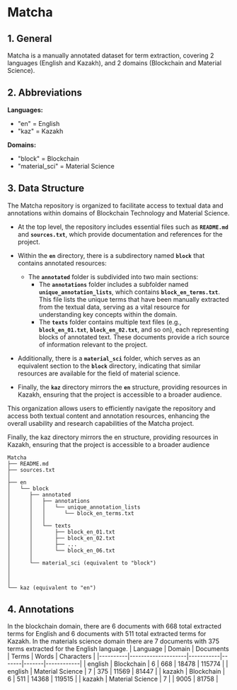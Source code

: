 # Matcha
## 1. General
Matcha is a manually annotated dataset for term extraction, covering 2 languages (English and Kazakh), and 2 domains (Blockchain and Material Science).


## 2. Abbreviations
**Languages:**
* "en" = English
* "kaz" = Kazakh
  
**Domains:**
* "block" = Blockchain
* "material_sci" = Material Science

## 3. Data Structure
The Matcha repository is organized to facilitate access to textual data and annotations within domains of Blockchain Technology and Material Science.

- At the top level, the repository includes essential files such as **`README.md`** and **`sources.txt`**, which provide documentation and references for the project.

- Within the **`en`** directory, there is a subdirectory named **`block`** that contains annotated resources:
  - The **`annotated`** folder is subdivided into two main sections:
    - The **`annotations`** folder includes a subfolder named **`unique_annotation_lists`**, which contains **`block_en_terms.txt`**. This file lists the unique terms that have been manually extracted from the textual data, serving as a vital resource for understanding key concepts within the domain.
    - The **`texts`** folder contains multiple text files (e.g., **`block_en_01.txt`**, **`block_en_02.txt`**, and so on), each representing blocks of annotated text. These documents provide a rich source of information relevant to the project.

- Additionally, there is a **`material_sci`** folder, which serves as an equivalent section to the **`block`** directory, indicating that similar resources are available for the field of material science.

- Finally, the **`kaz`** directory mirrors the **`en`** structure, providing resources in Kazakh, ensuring that the project is accessible to a broader audience.

This organization allows users to efficiently navigate the repository and access both textual content and annotation resources, enhancing the overall usability and research capabilities of the Matcha project.

Finally, the kaz directory mirrors the en structure, providing resources in Kazakh, ensuring that the project is accessible to a broader audience
```
Matcha
├── README.md  
├── sources.txt  
│  
├── en  
│   └── block  
│      ├── annotated  
│      │   ├── annotations  
│      │   │   └── unique_annotation_lists  
│      │   │      └── block_en_terms.txt  
│      │   │  
│      │   └── texts  
│      │       ├── block_en_01.txt  
│      │       ├── block_en_02.txt  
│      │       ├── ...  
│      │       └── block_en_06.txt  
│      │  
│      └── material_sci (equivalent to "block")  
│    
│   
│  
└── kaz (equivalent to "en")  
```


## 4. Annotations 
In the blockchain domain, there are 6 documents with 668 total extracted terms for English and 6 documents with 511 total extracted terms for Kazakh. In the materials science domain there are 7 documents with 375 terms extracted for the English language.
| Language | Domain            | Documents | Terms | Words | Characters |
|----------|--------------------|-----------|-------|-------|------------|
| english  | Blockchain        | 6         | 668   | 18478 | 115774     |
| english  | Material Science  | 7         | 375   | 11569 | 81447      |
| kazakh   | Blockchain        | 6         | 511   | 14368 | 119515     |
| kazakh   | Material Science  | 7         |       | 9005  | 81758      |


